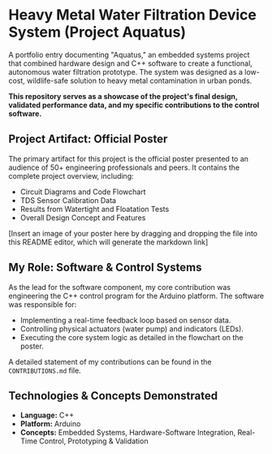 # Heavy Metal Water Filtration Device System (Project Aquatus)

A portfolio entry documenting "Aquatus," an embedded systems project that combined hardware design and C++ software to create a functional, autonomous water filtration prototype. The system was designed as a low-cost, wildlife-safe solution to heavy metal contamination in urban ponds.

**This repository serves as a showcase of the project's final design, validated performance data, and my specific contributions to the control software.**

## Project Artifact: Official Poster

The primary artifact for this project is the official poster presented to an audience of 50+ engineering professionals and peers. It contains the complete project overview, including:
*   Circuit Diagrams and Code Flowchart
*   TDS Sensor Calibration Data
*   Results from Watertight and Floatation Tests
*   Overall Design Concept and Features

[Insert an image of your poster here by dragging and dropping the file into this README editor, which will generate the markdown link]

## My Role: Software & Control Systems

As the lead for the software component, my core contribution was engineering the C++ control program for the Arduino platform. The software was responsible for:
*   Implementing a real-time feedback loop based on sensor data.
*   Controlling physical actuators (water pump) and indicators (LEDs).
*   Executing the core system logic as detailed in the flowchart on the poster.

A detailed statement of my contributions can be found in the `CONTRIBUTIONS.md` file.

## Technologies & Concepts Demonstrated

*   **Language:** C++
*   **Platform:** Arduino
*   **Concepts:** Embedded Systems, Hardware-Software Integration, Real-Time Control, Prototyping & Validation
